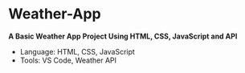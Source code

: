 # Weather-App
**A Basic Weather App Project Using HTML, CSS, JavaScript and API**
- Language: HTML, CSS, JavaScript
- Tools: VS Code, Weather API
